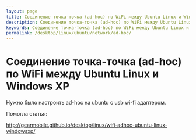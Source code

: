 ```yaml
---
layout: page
title: Соединение точка-точка (ad-hoc) по WiFi между Ubuntu Linux и Windows XP
description: Соединение точка-точка (ad-hoc) по WiFi между Ubuntu Linux и Windows XP18.04 в командной строке
keywords: Соединение точка-точка (ad-hoc) по WiFi между Ubuntu Linux и Windows XP
permalink: /desktop/linux/ubuntu/network/ad-hoc/
---
```


# Соединение точка-точка (ad-hoc) по WiFi между Ubuntu Linux и Windows XP

Нужно было настроить ad-hoc на ubuntu с usb wi-fi адаптером.

Помогла статья:

http://gearmobile.github.io/desktop/linux/wifi-adhoc-ubuntu-linux-windowsxp/
